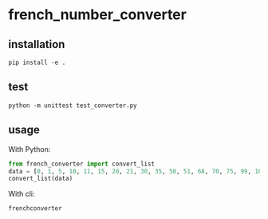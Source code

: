 # french_number_converter

## installation
`pip install -e .`

## test
`python -m unittest test_converter.py`

## usage
With Python:
```Python
from french_converter import convert_list
data = [0, 1, 5, 10, 11, 15, 20, 21, 30, 35, 50, 51, 68, 70, 75, 99, 100, 101, 105, 111, 123, 168, 171, 175, 199, 200, 201, 555, 999, 1000, 1001, 1111, 1199, 1234, 1999, 2000, 2001, 2020, 2021, 2345, 9999, 10000, 11111, 12345, 123456, 654321, 999999]
convert_list(data)
```

With cli:
```Bash
frenchconverter
```